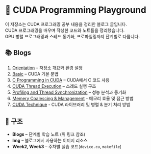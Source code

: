 # 🚀 CUDA Programming Playground

이 저장소는 CUDA 프로그래밍 공부 내용을 정리한 블로그 글입니다.  
CUDA 프로그래밍을 배우며 작성한 코드와 노트들을 정리했습니다.  
GPU 병렬 프로그래밍과 스레드 동기화, 프로파일링까지 단계별로 다룹니다.

## 📚 Blogs
1. [Orientation](./Blogs/01_Orientation.md) – 저장소 개요와 환경 설정  
2. [Basic](./Blogs/02_Basic.md) – CUDA 기본 문법  
3. [C Programming in CUDA](./Blogs/03_C_programming_in_CUDA.md) – CUDA에서 C 코드 사용  
4. [CUDA Thread Execution](./Blogs/04_CUDA_thread_execution.md) – 스레드 실행 구조  
5. [Profiling and Thread Synchronization](./Blogs/05_Profiling_and_thread_syn.md) – 성능 분석과 동기화  
6. [Memery Coalescing & Management](./Blogs/06_Memory_Management.md) - 메모리 효율 및 접근 방법
7. [CUDA Technique](./Blogs/07_CUDA_Technique.md) - CUDA 라이브러리 및 병렬 & 분기 처리 방법

## 📂 구조
- **Blogs** – 단계별 학습 노트 (위 링크 참조)  
- **Img** – 블로그에서 사용하는 이미지 리소스  
- **Week2, Week3** – 주차별 실습 코드(`device.cu`, `makefile`)
